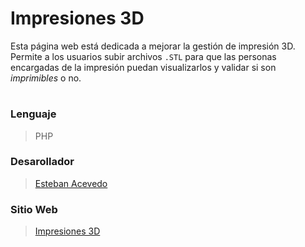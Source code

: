 # Impresiones 3D
Esta página web está dedicada a mejorar la gestión de impresión 3D. Permite a los usuarios subir archivos `.STL` para que las personas encargadas de la impresión puedan visualizarlos y validar si son *imprimibles* o no.

# 

### Lenguaje
> PHP

### Desarollador 
> [Esteban Acevedo](https://github.com/acevedoesteban999)

### Sitio Web  
> [Impresiones 3D](http://impresiones3d.kesug.com/impresiones3d/)
